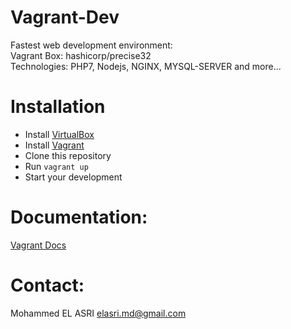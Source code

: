 # Vagrant-Dev
Fastest web development environment:<br />
Vagrant Box: hashicorp/precise32<br />
Technologies: PHP7, Nodejs, NGINX, MYSQL-SERVER and more...<br />
# Installation
* Install [VirtualBox](https://www.virtualbox.org/)
* Install [Vagrant](https://www.vagrantup.com/downloads.html/)
* Clone this repository
* Run ```vagrant up```
* Start your development
# Documentation:
[Vagrant Docs](https://www.vagrantup.com/docs/)
# Contact:
Mohammed EL ASRI <elasri.md@gmail.com>
